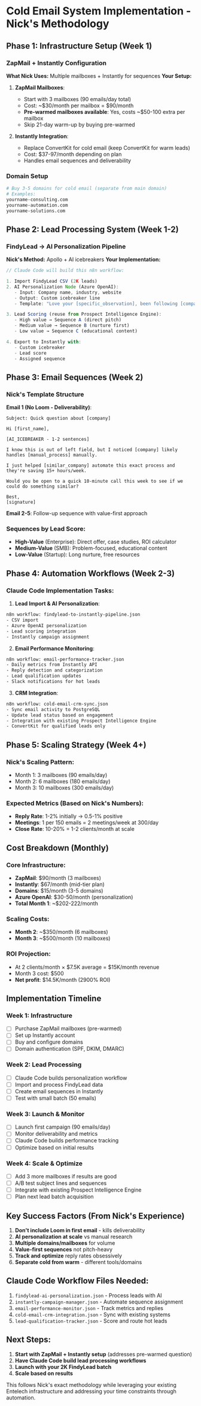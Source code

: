 # Cold Email System Implementation - Nick's Methodology

## Phase 1: Infrastructure Setup (Week 1)

### ZapMail + Instantly Configuration
**What Nick Uses:** Multiple mailboxes + Instantly for sequences
**Your Setup:**

1. **ZapMail Mailboxes**:
   - Start with 3 mailboxes (90 emails/day total)
   - Cost: ~$30/month per mailbox = $90/month
   - **Pre-warmed mailboxes available**: Yes, costs ~$50-100 extra per mailbox
   - Skip 21-day warm-up by buying pre-warmed

2. **Instantly Integration**:
   - Replace ConvertKit for cold email (keep ConvertKit for warm leads)
   - Cost: $37-97/month depending on plan
   - Handles email sequences and deliverability

### Domain Setup
```bash
# Buy 3-5 domains for cold email (separate from main domain)
# Examples:
yourname-consulting.com
yourname-automation.com  
yourname-solutions.com
```

## Phase 2: Lead Processing System (Week 1-2)

### FindyLead → AI Personalization Pipeline
**Nick's Method:** Apollo + AI icebreakers
**Your Implementation:**

```javascript
// Claude Code will build this n8n workflow:

1. Import FindyLead CSV (2K leads)
2. AI Personalization Node (Azure OpenAI):
   - Input: Company name, industry, website
   - Output: Custom icebreaker line
   - Template: "Love your [specific_observation], been following [company] for [timeframe], big fan of your [approach/service]"

3. Lead Scoring (reuse from Prospect Intelligence Engine):
   - High value → Sequence A (direct pitch)
   - Medium value → Sequence B (nurture first)  
   - Low value → Sequence C (educational content)

4. Export to Instantly with:
   - Custom icebreaker
   - Lead score
   - Assigned sequence
```

## Phase 3: Email Sequences (Week 2)

### Nick's Template Structure
**Email 1 (No Loom - Deliverability)**:
```
Subject: Quick question about [company]

Hi [first_name],

[AI_ICEBREAKER - 1-2 sentences]

I know this is out of left field, but I noticed [company] likely handles [manual_process] manually.

I just helped [similar_company] automate this exact process and they're saving 15+ hours/week.

Would you be open to a quick 10-minute call this week to see if we could do something similar?

Best,
[signature]
```

**Email 2-5**: Follow-up sequence with value-first approach

### Sequences by Lead Score:
- **High-Value** (Enterprise): Direct offer, case studies, ROI calculator
- **Medium-Value** (SMB): Problem-focused, educational content
- **Low-Value** (Startup): Long nurture, free resources

## Phase 4: Automation Workflows (Week 2-3)

### Claude Code Implementation Tasks:

1. **Lead Import & AI Personalization**:
```bash
n8n workflow: findylead-to-instantly-pipeline.json
- CSV import
- Azure OpenAI personalization  
- Lead scoring integration
- Instantly campaign assignment
```

2. **Email Performance Monitoring**:
```bash
n8n workflow: email-performance-tracker.json
- Daily metrics from Instantly API
- Reply detection and categorization
- Lead qualification updates
- Slack notifications for hot leads
```

3. **CRM Integration**:
```bash  
n8n workflow: cold-email-crm-sync.json
- Sync email activity to PostgreSQL
- Update lead status based on engagement
- Integration with existing Prospect Intelligence Engine
- ConvertKit for qualified leads only
```

## Phase 5: Scaling Strategy (Week 4+)

### Nick's Scaling Pattern:
- Month 1: 3 mailboxes (90 emails/day)
- Month 2: 6 mailboxes (180 emails/day)  
- Month 3: 10 mailboxes (300 emails/day)

### Expected Metrics (Based on Nick's Numbers):
- **Reply Rate**: 1-2% initially → 0.5-1% positive
- **Meetings**: 1 per 150 emails = 2 meetings/week at 300/day
- **Close Rate**: 10-20% = 1-2 clients/month at scale

## Cost Breakdown (Monthly)

### Core Infrastructure:
- **ZapMail**: $90/month (3 mailboxes)  
- **Instantly**: $67/month (mid-tier plan)
- **Domains**: $15/month (3-5 domains)
- **Azure OpenAI**: $30-50/month (personalization)
- **Total Month 1**: ~$202-222/month

### Scaling Costs:
- **Month 2**: ~$350/month (6 mailboxes)
- **Month 3**: ~$500/month (10 mailboxes)

### ROI Projection:
- At 2 clients/month × $7.5K average = $15K/month revenue
- Month 3 cost: $500
- **Net profit**: $14.5K/month (2900% ROI)

## Implementation Timeline

### Week 1: Infrastructure
- [ ] Purchase ZapMail mailboxes (pre-warmed)
- [ ] Set up Instantly account  
- [ ] Buy and configure domains
- [ ] Domain authentication (SPF, DKIM, DMARC)

### Week 2: Lead Processing  
- [ ] Claude Code builds personalization workflow
- [ ] Import and process FindyLead data
- [ ] Create email sequences in Instantly
- [ ] Test with small batch (50 emails)

### Week 3: Launch & Monitor
- [ ] Launch first campaign (90 emails/day)
- [ ] Monitor deliverability and metrics
- [ ] Claude Code builds performance tracking
- [ ] Optimize based on initial results

### Week 4: Scale & Optimize
- [ ] Add 3 more mailboxes if results are good
- [ ] A/B test subject lines and sequences  
- [ ] Integrate with existing Prospect Intelligence Engine
- [ ] Plan next lead batch acquisition

## Key Success Factors (From Nick's Experience)

1. **Don't include Loom in first email** - kills deliverability
2. **AI personalization at scale** vs manual research  
3. **Multiple domains/mailboxes** for volume
4. **Value-first sequences** not pitch-heavy
5. **Track and optimize** reply rates obsessively
6. **Separate cold from warm** - different tools/domains

## Claude Code Workflow Files Needed:

1. `findylead-ai-personalization.json` - Process leads with AI
2. `instantly-campaign-manager.json` - Automate sequence assignment  
3. `email-performance-monitor.json` - Track metrics and replies
4. `cold-email-crm-integration.json` - Sync with existing systems
5. `lead-qualification-tracker.json` - Score and route hot leads

## Next Steps:

1. **Start with ZapMail + Instantly setup** (addresses pre-warmed question)
2. **Have Claude Code build lead processing workflows** 
3. **Launch with your 2K FindyLead batch**
4. **Scale based on results**

This follows Nick's exact methodology while leveraging your existing Entelech infrastructure and addressing your time constraints through automation.